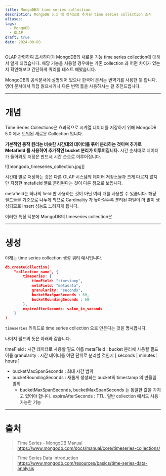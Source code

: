 ```yaml
---
title: MongoDB의 time series collection
description: MongoDB 5.x 에 정식으로 추가된 time series collection 조사
aliases: 
tags:
  - MongoDB
  - OLAP
draft: true
date: 2024-09-08
---
```

OLAP 관련하여 조사하다가 MongoDB의 새로운 기능 time series collection에 대해서 알게 되었습니다. 해당 기능을 사용할 경우에는 기존 collection 과 어떤 차이가 있는지 확인해보고 간단하게 쿼리를 테스트 해봤습니다.

MongoDB의 공식문서에 설명되어 있으나 한국어 문서는 번역기를 사용한 듯 합니다. 영어 문서에서 직접 읽으시거나 다른 번역 툴을 사용하시는 걸 추천드립니다. 


---
# 개념

Time Series Collections은 효과적으로 시계열 데이터를 저장하기 위해  MongoDB 5.0 에서 도입된 새로운 Collection 입니다. 

**기본적인 동작 원리는 비슷한 시간대의 데이터를 묶어 분리하는 것이며 추가로 Metafield 를 사용하여 추가적인 bucket 분리가 이루어집니다.** 시간 순서대로 데이터가 들어와도 저장은 반드시 시간 순으로 이루어집니다. 

![[mongodb_timeseries_collection.jpg]]

시간대 별로  저장하는 것은 다른 OLAP 시스템의 데이터 저장소들과 크게 다르지 않지만 지정한 metafield 별로 분리된다는 것이 다른 점으로 보입니다. 


metafield는 하나의 field 만 사용하는 것이 아닌 여러 개를 사용할 수 있습니다. 
해당 필드들을 기준으로 나누게 되므로 Cardinality 가 높아질수록 분리된 파일이 더 많이 생성되므로 Insert 성능도 느려지게 됩니다. 

이러한 특징 덕분에 MongoDB의 timeseries collection은 




---
# 생성

아래는 time series collection 생성 쿼리 예시입니다.
``` json
db.createCollection( 
	"collection_name", {
		timeseries: {
			timeField: "timestamp",
			metaField: "metadata",
			granularity: "seconds",
			bucketMaxSpanSeconds : 60,
			bucketRoundingSeconds : 60
		},
		expireAfterSeconds: value_in_seconds 
	} 
)
```

`timeseries` 키워드로 time series collection 으로 만든다는 것을 명시합니다.

나머지 필드의 뜻은 아래와 같습니다.  

timeField : 시간 데이터로 사용할 필드 이름
metaField : bucket 분리에 사용될 필드 이름 
granularity : 시간 데이터를 어떤 단위로 분리할 것인지 \[ seconds | minutes | hours ] 
- bucketMaxSpanSeconds : 최대 시간 범위 
- bucketRoundingSeconds : 새롭게 생성되는 bucket의 timestamp 의 반올림 범위
	- bucketMaxSpanSeconds, bucketMaxSpanSeconds 는 동일한 값을 가지고 있어야 합니다.
expireAfterSeconds : TTL, 일반 collection 에서도 사용 가능한 기능





---
# 출처

>Time Series - MongoDB Manual
>https://www.mongodb.com/docs/manual/core/timeseries-collections/

> Time Series Data Introduction 
> https://www.mongodb.com/resources/basics/time-series-data-analysis

